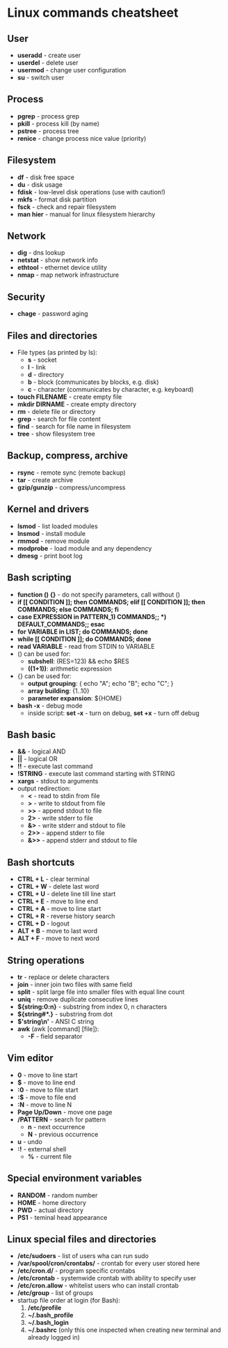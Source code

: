 # Linux commands cheatsheet

## User
* __useradd__ - create user
* __userdel__ - delete user
* __usermod__ - change user configuration
* __su__ - switch user

## Process
* __pgrep__ - process grep
* __pkill__ - process kill (by name)
* __pstree__ - process tree
* __renice__ - change process nice value (priority)

## Filesystem
* __df__ - disk free space
* __du__ - disk usage
* __fdisk__ - low-level disk operations (use with caution!)
* __mkfs__ - format disk partition
* __fsck__ - check and repair filesystem
* __man hier__ - manual for linux filesystem hierarchy

## Network
* __dig__ - dns lookup
* __netstat__ - show network info
* __ethtool__ - ethernet device utility
* __nmap__ - map network infrastructure

## Security
* __chage__ - password aging

## Files and directories
* File types (as printed by ls):
  * __s__ - socket
  * __l__ - link
  * __d__ - directory
  * __b__ - block (communicates by blocks, e.g. disk)
  * __c__ - character (communicates by character, e.g. keyboard)
* __touch FILENAME__ - create empty file
* __mkdir DIRNAME__ - create empty directory
* __rm__ - delete file or directory
* __grep__ - search for file content
* __find__ - search for file name in filesystem
* __tree__ - show filesystem tree

## Backup, compress, archive
* __rsync__ - remote sync (remote backup)
* __tar__ - create archive
* __gzip/gunzip__ - compress/uncompress

## Kernel and drivers
* __lsmod__ - list loaded modules
* __lnsmod__ - install module
* __rmmod__ - remove module
* __modprobe__ - load module and any dependency
* __dmesg__ - print boot log

## Bash scripting
* __function () {}__ - do not specify parameters, call without ()
* __if [[ CONDITION ]]; then COMMANDS; elif [[ CONDITION ]]; then COMMANDS; else COMMANDS; fi__
* __case EXPRESSION in PATTERN_1) COMMANDS;; \*) DEFAULT_COMMANDS;; esac__
* __for VARIABLE in LIST; do COMMANDS; done__
* __while [[ CONDITION ]]; do COMMANDS; done__
* __read VARIABLE__ - read from STDIN to VARIABLE
* () can be used for:
  * __subshell__: (RES=123) && echo $RES
  * __((1+1))__: arithmetic expression
* {} can be used for:
  * __output grouping__: { echo "A"; echo "B"; echo "C"; }
  * __array building__: {1..10}
  * __parameter expansion__: ${HOME}
* __bash -x__ - debug mode
  * inside script: __set -x__ - turn on debug, __set +x__ - turn off debug

## Bash basic
* __&&__ - logical AND
* __||__ - logical OR
* __!!__ - execute last command
* __!STRING__ - execute last command starting with STRING
* __xargs__ - stdout to arguments
* output redirection:
  * __<__ - read to stdin from file
  * __>__ - write to stdout from file
  * __>>__ - append stdout to file
  * __2>__ - write stderr to file
  * __&>__ - write stderr and stdout to file
  * __2>>__ - append stderr to file
  * __&>>__ - append stderr and stdout to file

## Bash shortcuts
* __CTRL + L__ - clear terminal
* __CTRL + W__ - delete last word
* __CTRL + U__ - delete line till line start
* __CTRL + E__ - move to line end
* __CTRL + A__ - move to line start
* __CTRL + R__ - reverse history search
* __CTRL + D__ - logout
* __ALT + B__ - move to last word
* __ALT + F__ - move to next word

## String operations
* __tr__ - replace or delete characters
* __join__ - inner join two files with same field
* __split__ - split large file into smaller files with equal line count
* __uniq__ - remove duplicate consecutive lines
* __${string:0:n}__ - substring from index 0, n characters
* __${string#\*.}__ - substring from dot
* __$'string\n'__ - ANSI C string
* __awk__ (awk \[command\] \[file\]):
  * __-F__ - field separator

## Vim editor
* __0__ - move to line start
* __$__ - move to line end
* __:0__ - move to file start
* __:$__ - move to file end
* __:N__ - move to line N
* __Page Up/Down__ - move one page
* __/PATTERN__ - search for pattern
  * __n__ - next occurrence
  * __N__ - previous occurrence
* __u__ - undo
* __:!__ - external shell
  * __%__ - current file

## Special environment variables
* __RANDOM__ - random number
* __HOME__ - home directory
* __PWD__ - actual directory
* __PS1__ - teminal head appearance

## Linux special files and directories
* __/etc/sudoers__ - list of users wha can run sudo
* __/var/spool/cron/crontabs/__ - crontab for every user stored here
* __/etc/cron.d/__ - program specific crontabs
* __/etc/crontab__ - systemwide crontab with ability to specify user
* __/etc/cron.allow__ - whitelist users who can install crontab
* __/etc/group__ - list of groups
* startup file order at login (for Bash):
  1. __/etc/profile__
  1. __~/.bash\_profile__
  1. __~/.bash\_login__
  1. __~/.bashrc__ (only this one inspected when creating new terminal and already logged in)
